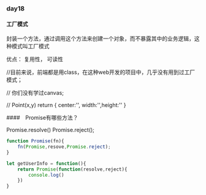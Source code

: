 ### day18

#### 工厂模式

封装一个方法，通过调用这个方法来创建一个对象，而不暴露其中的业务逻辑，这种模式叫工厂模式

优点： 复用性， 可读性

//目前来说，前端都是用class，在这种web开发的项目中，几乎没有用到过工厂模式；

// 你们没有学过canvas;

//  Point(x,y)      return   { center:'', width:'',height:'' }



####　Promise有哪些方法？

Promise.resolve()    Promise.reject();

```javascript
function Promise(fn){
    fn(Promise,resove,Promise.reject);
}

let getUserInfo = function(){
    return Promise(function(resolve,reject){
        console.log()
    })
}
```



